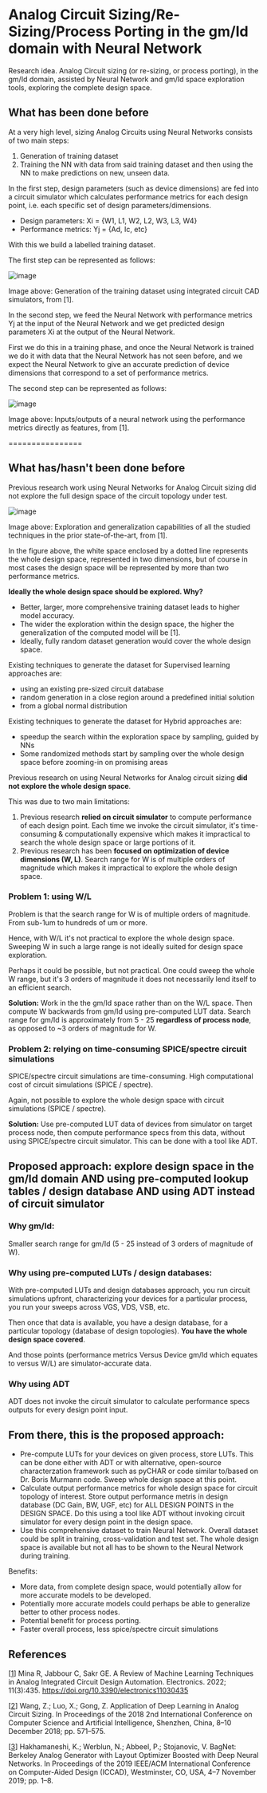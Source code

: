 # Analog Circuit Sizing/Re-Sizing/Process Porting in the gm/Id domain with Neural Network
Research idea. Analog Circuit sizing (or re-sizing, or process porting), in the gm/Id domain, assisted by Neural Network and gm/Id space exploration tools, exploring the complete design space.

## What has been done before

At a very high level, sizing Analog Circuits using Neural Networks consists of two main steps:
1) Generation of training dataset
2) Training the NN with data from said training dataset and then using the NN to make predictions on new, unseen data.

In the first step, design parameters (such as device dimensions) are fed into a circuit simulator which calculates performance metrics for each design point, i.e. each specific set of design parameters/dimensions.

* Design parameters: Xi = {W1, L1, W2, L2, W3, L3, W4}
* Performance metrics: Yj = {Ad, Ic, etc}

With this we build a labelled training dataset.

The first step can be represented as follows:

![image](https://user-images.githubusercontent.com/95447782/172617075-1e61ea35-52e7-41ac-8ee0-034e29249635.png)

Image above: Generation of the training dataset using integrated circuit CAD simulators, from [1].


In the second step, we feed the Neural Network with performance metrics Yj at the input of the Neural Network and we get predicted design parameters Xi at the output of the Neural Network.

First we do this in a training phase, and once the Neural Network is trained we do it with data that the Neural Network has not seen before, and we expect the Neural Network to give an accurate prediction of device dimensions that correspond to a set of performance metrics.

The second step can be represented as follows:

![image](https://user-images.githubusercontent.com/95447782/172617971-b2b5ce75-4c82-49f1-b87a-db9f467ad28e.png)

Image above: Inputs/outputs of a neural network using the performance metrics directly as features, from [1].

================

## What has/hasn't been done before

Previous research work using Neural Networks for Analog Circuit sizing did not explore the full design space of the circuit topology under test.

![image](https://user-images.githubusercontent.com/95447782/172623499-993efdc4-3a68-4373-98d6-2ddee7e12694.png)

Image above: Exploration and generalization capabilities of all the studied techniques in the prior state-of-the-art, from [1].

In the figure above, the white space enclosed by a dotted line represents the whole design space, represented in two dimensions, but of course in most cases the design space will be represented by more than two performance metrics.

**Ideally the whole design space should be explored. Why?**
* Better, larger, more comprehensive training dataset leads to higher model accuracy.
* The wider the exploration within the design space, the higher the generalization of the computed model will be [1].
* Ideally, fully random dataset generation would cover the whole design space.

Existing techniques to generate the dataset for Supervised learning approaches are:

* using an existing pre-sized circuit database
* random generation in a close region around a predefined initial solution
* from a global normal distribution

Existing techniques to generate the dataset for Hybrid approaches are:
* speedup the search within the exploration space by sampling, guided by NNs
* Some randomized methods start by sampling over the whole design space before zooming-in on promising areas


Previous research on using Neural Networks for Analog circuit sizing **did not explore the whole design space**.

This was due to two main limitations:

1) Previous research **relied on circuit simulator** to compute performance of each design point. Each time we invoke the circuit simulator, it's time-consuming & computationally expensive which makes it impractical to search the whole design space or large portions of it.
2) Previous research has been **focused on optimization of device dimensions (W, L)**. Search range for W is of multiple orders of magnitude which makes it impractical to explore the whole design space.



### Problem 1: using W/L

Problem is that the search range for W is of multiple orders of magnitude. From sub-1um to hundreds of um or more.

Hence, with W/L it's not practical to explore the whole design space. Sweeping W in such a large range is not ideally suited for design space exploration.

Perhaps it could be possible, but not practical. One could sweep the whole W range, but it's 3 orders of magnitude it does not necessarily lend itself to an efficient search.

**Solution:** Work in the the gm/Id space rather than on the W/L space. Then compute W backwards from gm/Id using pre-computed LUT data. Search range for gm/Id is approximately from 5 - 25 **regardless of process node**, as opposed to ~3 orders of magnitude for W.



### Problem 2: relying on time-consuming SPICE/spectre circuit simulations

SPICE/spectre circuit simulations are time-consuming. High computational cost of circuit simulations (SPICE / spectre).

Again, not possible to explore the whole design space with circuit simulations (SPICE / spectre).

**Solution:** Use pre-computed LUT data of devices from simulator on target process node, then compute performance specs from this data, without using SPICE/spectre circuit simulator. This can be done with a tool like ADT. 



## Proposed approach: explore design space in the gm/Id domain AND using pre-computed lookup tables / design database AND using ADT instead of circuit simulator

### Why gm/Id:
Smaller search range for gm/Id (5 - 25 instead of 3 orders of magnitude of W).

### Why using pre-computed LUTs / design databases:
With pre-computed LUTs and design databases approach, you run circuit simulations upfront, characterizing your devices for a particular process, you run your sweeps across VGS, VDS, VSB, etc.

Then once that data is available, you have a design database, for a particular topology (database of design topologies). **You have the whole design space covered**.

And those points (performance metrics Versus Device gm/Id which equates to versus W/L) are simulator-accurate data.

### Why using ADT
ADT does not invoke the circuit simulator to calculate performance specs outputs for every design point input.

## From there, this is the proposed approach:

* Pre-compute LUTs for your devices on given process, store LUTs. This can be done either with ADT or with alternative, open-source characterzation framework such as pyCHAR or code similar to/based on Dr. Boris Murmann code. Sweep whole design space at this point.
* Calculate output performance metrics for whole design space for circuit topology of interest. Store output performance metris in design database (DC Gain, BW, UGF, etc) for ALL DESIGN POINTS in the DESIGN SPACE. Do this using a tool like ADT without invoking circuit simulator for every design point in the design space.
* Use this comprehensive dataset to train Neural Network. Overall dataset could be split in training, cross-validation and test set. The whole design space is available but not all has to be shown to the Neural Network during training.

Benefits:
* More data, from complete design space, would potentially allow for more accurate models to be developed.
* Potentially more accurate models could perhaps be able to generalize better to other process nodes.
* Potential benefit for process porting.
* Faster overall process, less spice/spectre circuit simulations



## References
[[1](https://www.mdpi.com/2079-9292/11/3/435)] Mina R, Jabbour C, Sakr GE. A Review of Machine Learning Techniques in Analog Integrated Circuit Design Automation. Electronics. 2022; 11(3):435. https://doi.org/10.3390/electronics11030435

[[2](http://dx.doi.org/10.1145/3297156.3297160)] Wang, Z.; Luo, X.; Gong, Z. Application of Deep Learning in Analog Circuit Sizing. In Proceedings of the 2018 2nd International Conference on Computer Science and Artificial Intelligence, Shenzhen, China, 8–10 December 2018; pp. 571–575.

[[3](http://dx.doi.org/10.1109/ICCAD45719.2019.8942062)] Hakhamaneshi, K.; Werblun, N.; Abbeel, P.; Stojanovic, V. BagNet: Berkeley Analog Generator with Layout Optimizer Boosted with Deep Neural Networks. In Proceedings of the 2019 IEEE/ACM International Conference on Computer-Aided Design (ICCAD), Westminster, CO, USA, 4–7 November 2019; pp. 1–8.



